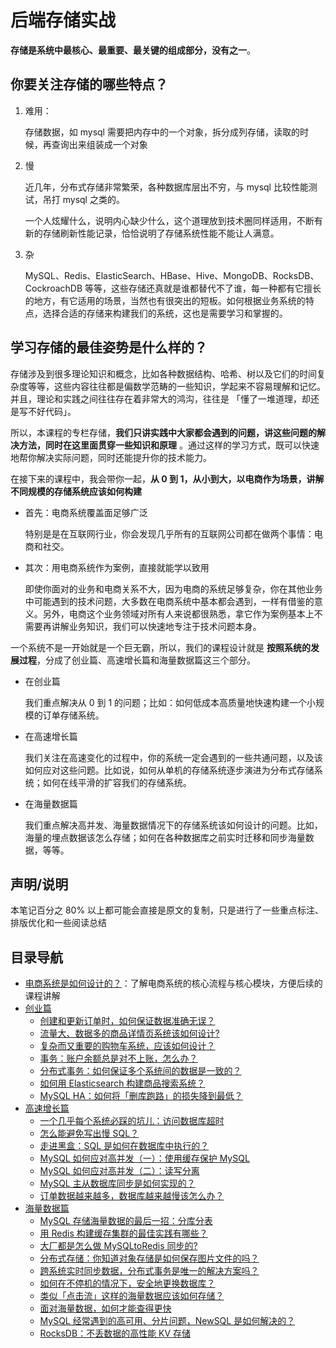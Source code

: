 # 后端存储实战

**存储是系统中最核心、最重要、最关键的组成部分，没有之一**。

## 你要关注存储的哪些特点？

1. 难用：

   存储数据，如 mysql 需要把内存中的一个对象，拆分成列存储，读取的时候，再查询出来组装成一个对象

2. 慢

   近几年，分布式存储非常繁荣，各种数据库层出不穷，与 mysql 比较性能测试，吊打 mysql 之类的。

   一个人炫耀什么，说明内心缺少什么，这个道理放到技术圈同样适用，不断有新的存储刷新性能记录，恰恰说明了存储系统性能不能让人满意。

3. 杂

   MySQL、Redis、ElasticSearch、HBase、Hive、MongoDB、RocksDB、CockroachDB 等等，这些存储还真就是谁都替代不了谁，每一种都有它擅长的地方，有它适用的场景，当然也有很突出的短板。如何根据业务系统的特点，选择合适的存储来构建我们的系统，这也是需要学习和掌握的。

## 学习存储的最佳姿势是什么样的？

存储涉及到很多理论知识和概念，比如各种数据结构、哈希、树以及它们的时间复杂度等等，这些内容往往都是偏数学范畴的一些知识，学起来不容易理解和记忆。并且，理论和实践之间往往存在着非常大的鸿沟，往往是 「懂了一堆道理，却还是写不好代码」。

所以，本课程的专栏存储，**我们只讲实践中大家都会遇到的问题，讲这些问题的解决方法，同时在这里面贯穿一些知识和原理** 。通过这样的学习方式，既可以快速地帮你解决实际问题，同时还能提升你的技术能力。

在接下来的课程中，我会带你一起，**从 0 到 1，从小到大，以电商作为场景，讲解不同规模的存储系统应该如何构建**

- 首先：电商系统覆盖面足够广泛 

  特别是是在互联网行业，你会发现几乎所有的互联网公司都在做两个事情：电商和社交。

- 其次：用电商系统作为案例，直接就能学以致用

  即使你面对的业务和电商关系不大，因为电商的系统足够复杂，你在其他业务中可能遇到的技术问题，大多数在电商系统中基本都会遇到，一样有借鉴的意义。另外，电商这个业务领域对所有人来说都很熟悉，拿它作为案例基本上不需要再讲解业务知识，我们可以快速地专注于技术问题本身。

一个系统不是一开始就是一个巨无霸，所以，我们的课程设计就是 **按照系统的发展过程**，分成了创业篇、高速增长篇和海量数据篇这三个部分。

- 在创业篇

  我们重点解决从 0 到 1 的问题；比如：如何低成本高质量地快速构建一个小规模的订单存储系统。

- 在高速增长篇

  我们关注在高速变化的过程中，你的系统一定会遇到的一些共通问题，以及该如何应对这些问题。比如说，如何从单机的存储系统逐步演进为分布式存储系统；如何在线平滑的扩容我们的存储系统。

- 在海量数据篇

  我们重点解决高并发、海量数据情况下的存储系统该如何设计的问题。比如，海量的埋点数据该怎么存储；如何在各种数据库之前实时迁移和同步海量数据，等等。

## 声明/说明

本笔记百分之 80% 以上都可能会直接是原文的复制，只是进行了一些重点标注、排版优化和一些阅读总结

## 目录导航

- [电商系统是如何设计的？](./00/)：了解电商系统的核心流程与核心模块，方便后续的课程讲解
- [创业篇](./01/)
    - [创建和更新订单时，如何保证数据准确无误？](./01/01.md)
    - [流量大、数据多的商品详情页系统该如何设计?](./01/02.md)
    - [复杂而又重要的购物车系统，应该如何设计？](./01/03.md)
    - [事务：账户余额总是对不上账，怎么办？](./01/04.md)
    - [分布式事务：如何保证多个系统间的数据是一致的？](./01/05.md)
    - [如何用 Elasticsearch 构建商品搜索系统？](./01/06.md)
    - [MySQL HA：如何将「删库跑路」的损失降到最低？](./01/07.md)
- [高速增长篇](./02/)
    - [一个几乎每个系统必踩的坑儿：访问数据库超时](./02/01.md)
    - [怎么能避免写出慢 SQL？](./02/02.md)
    - [走进黑盒：SQL 是如何在数据库中执行的？](./02/03.md)
    - [MySQL 如何应对高并发（一）：使用缓存保护 MySQL](./02/04.md)
    - [MySQL 如何应对高并发（二）：读写分离](./02/05.md)
    - [MySQL 主从数据库同步是如何实现的？](./02/06.md)
    - [订单数据越来越多，数据库越来越慢该怎么办？](./02/07.md)
- [海量数据篇](./03/)
    - [MySQL 存储海量数据的最后一招：分库分表](./03/01.md)
    - [用 Redis 构建缓存集群的最佳实践有哪些？](./03/02.md)
    - [大厂都是怎么做 MySQLtoRedis 同步的?](./03/03.md)
    - [分布式存储：你知道对象存储是如何保存图片文件的吗？](./03/04.md)
    - [跨系统实时同步数据，分布式事务是唯一的解决方案吗？](./03/05.md)
    - [如何在不停机的情况下，安全地更换数据库？](./03/06.md)
    - [类似「点击流」这样的海量数据应该如何存储？](./03/07.md)
    - [面对海量数据，如何才能查得更快](./03/08.md)
    - [MySQL 经常遇到的高可用、分片问题，NewSQL 是如何解决的？](./03/09.md)
    - [RocksDB：不丢数据的高性能 KV 存储](./03/10.md)
